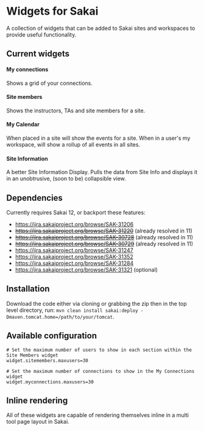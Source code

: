 # Widgets for Sakai

A collection of widgets that can be added to Sakai sites and workspaces to provide useful functionality.

## Current widgets

#### My connections
Shows a grid of your connections.

#### Site members
Shows the instructors, TAs and site members for a site.

#### My Calendar
When placed in a site will show the events for a site.
When in a user's my workspace, will show a rollup of all events in all sites.

#### Site Information
A better Site Information Display. Pulls the data from Site Info and displays it in an unobtrusive, (soon to be) collapsible view.

## Dependencies
Currently requires Sakai 12, or backport these features:
* https://jira.sakaiproject.org/browse/SAK-31206
* ~~https://jira.sakaiproject.org/browse/SAK-31220~~ (already resolved in 11)
* ~~https://jira.sakaiproject.org/browse/SAK-30728~~ (already resolved in 11)
* ~~https://jira.sakaiproject.org/browse/SAK-30729~~ (already resolved in 11)
* https://jira.sakaiproject.org/browse/SAK-31247
* https://jira.sakaiproject.org/browse/SAK-31352
* https://jira.sakaiproject.org/browse/SAK-31284
* https://jira.sakaiproject.org/browse/SAK-31321 (optional)

## Installation
Download the code either via cloning or grabbing the zip then in the top level directory, run: `mvn clean install sakai:deploy -Dmaven.tomcat.home=/path/to/your/tomcat`.

## Available configuration

````
# Set the maximum number of users to show in each section within the Site Members widget
widget.sitemembers.maxusers=30

# Set the maximum number of connections to show in the My Connections widget
widget.myconnections.maxusers=30

````

## Inline rendering
All of these widgets are capable of rendering themselves inline in a multi tool page layout in Sakai.



